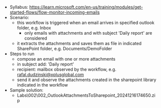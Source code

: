 - Syllabus: https://learn.microsoft.com/en-us/training/modules/get-started-flows/flow-monitor-incoming-emails
- Scenario:
    - this workflow is triggered when an email arrives in specified outlook folder, e.g. Inbox
        - only emails with attachments and with subject 'Daily report' are considered
    - it extracts the attachments and saves them as file in indicated SharePoint folder, e.g. Documents/DemoFolder
- Steps to run
    - compose an email with one or more attachments
    - in subject add: 'Daily report'
    - recipient: mailbox observed by the workflow, e.g. rafal.dudzinski@xplusglobal.com
    - send it and observe the attachments created in the sharepoint library indicated in the workflow
- Sample solution:
    - Labs\002\002_OutlookAttachmentsToSharepoint_20241216174650.zip